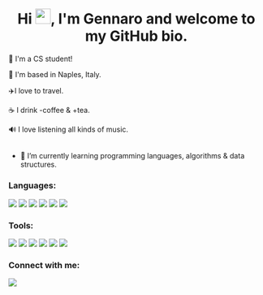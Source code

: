 <h1 align="center">Hi <img src="https://raw.githubusercontent.com/MartinHeinz/MartinHeinz/master/wave.gif" width="30px">, I'm Gennaro and welcome to my GitHub bio.</h1>

📗 I'm a CS student!

📍 I'm based in Naples, Italy.

✈️I love to travel.

☕️ I drink -coffee & +tea.

🔊 I love listening all kinds of music.
##
* 🌱 I’m currently learning programming languages, algorithms & data structures.

### Languages:
<a target="_blank" href="https://www.w3schools.com/c/index.php"> <img src="https://img.icons8.com/color/48/000000/c-programming.png"/></a>
<a target="_blank" href="https://www.java.com/it/"> <img src="https://img.icons8.com/color/47/000000/java-coffee-cup-logo--v1.png"/></a>
<a target="_blank" href="https://www.w3schools.com/html/"> <img src="https://img.icons8.com/color/48/000000/html-5--v1.png"/></a>
<a target="_blank" href="https://www.w3schools.com/Css/"> <img src="https://img.icons8.com/color/48/000000/css3.png"/></a>
<a target="_blank" href="https://www.javascript.com/"> <img src="https://img.icons8.com/color/48/000000/javascript--v1.png"/></a>
<a target="_blank" href="https://www.mysql.com/it/"> <img src="https://img.icons8.com/color/48/000000/mysql-logo.png"/></a>



### Tools:
<a target="_blank" href="https://visualstudio.microsoft.com/"> <img src="https://img.icons8.com/fluency/37/000000/visual-studio.png"/></a>
<a target="_blank" href="https://en.wikipedia.org/wiki/Vim_(text_editor)"> <img src="https://img.icons8.com/external-tal-revivo-filled-tal-revivo/37/000000/external-vim-a-highly-configurable-text-editor-for-efficiently-creating-and-changing-any-kind-of-text-logo-filled-tal-revivo.png"/></a> 
<a target="_blank" href="https://www.jetbrains.com/webstorm/"> <img src="https://img.icons8.com/color/37/000000/webstorm.png"/></a>
<a target="_blank" href="https://www.eclipse.org/ide/"> <img src="https://img.icons8.com/officel/37/000000/java-eclipse.png"/></a>
<a target="_blank" href="https://github.com/"></a> <img src="https://img.icons8.com/bubbles/40/000000/github.png"/>
<a target="_blank" href="https://it.wikipedia.org/wiki/Xcode"> <img src="https://img.icons8.com/color/40/000000/xcode.png"/></a>


### Connect with me:
<a target="_blank" href="https://www.linkedin.com/in/gennaro-panico-329385238"> <img src="https://img.icons8.com/fluency/48/000000/linkedin.png"/></a>
